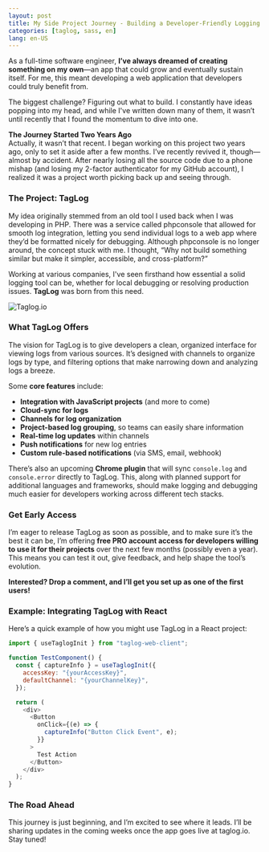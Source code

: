 ```yaml
---
layout: post
title: My Side Project Journey - Building a Developer-Friendly Logging Tool
categories: [taglog, sass, en]
lang: en-US
---
```


As a full-time software engineer, **I’ve always dreamed of creating something on my own**—an app that could grow and eventually sustain itself. For me, this meant developing a web application that developers could truly benefit from.

The biggest challenge? Figuring out what to build. I constantly have ideas popping into my head, and while I've written down many of them, it wasn’t until recently that I found the momentum to dive into one.

<!--more-->

**The Journey Started Two Years Ago**  
Actually, it wasn’t that recent. I began working on this project two years ago, only to set it aside after a few months. I’ve recently revived it, though—almost by accident. After nearly losing all the source code due to a phone mishap (and losing my 2-factor authenticator for my GitHub account), I realized it was a project worth picking back up and seeing through.

### The Project: TagLog

My idea originally stemmed from an old tool I used back when I was developing in PHP. There was a service called phpconsole that allowed for smooth log integration, letting you send individual logs to a web app where they’d be formatted nicely for debugging. Although phpconsole is no longer around, the concept stuck with me. I thought, “Why not build something similar but make it simpler, accessible, and cross-platform?”

Working at various companies, I've seen firsthand how essential a solid logging tool can be, whether for local debugging or resolving production issues. **TagLog** was born from this need.

![Taglog.io](https://media2.dev.to/dynamic/image/width=800%2Cheight=%2Cfit=scale-down%2Cgravity=auto%2Cformat=auto/https%3A%2F%2Fdev-to-uploads.s3.amazonaws.com%2Fuploads%2Farticles%2Fwa55euml8sm6b9mcbffg.png)

### What TagLog Offers

The vision for TagLog is to give developers a clean, organized interface for viewing logs from various sources. It’s designed with channels to organize logs by type, and filtering options that make narrowing down and analyzing logs a breeze.

Some **core features** include:

- **Integration with JavaScript projects** (and more to come)
- **Cloud-sync for logs**
- **Channels for log organization**
- **Project-based log grouping**, so teams can easily share information
- **Real-time log updates** within channels
- **Push notifications** for new log entries
- **Custom rule-based notifications** (via SMS, email, webhook)

There’s also an upcoming **Chrome plugin** that will sync `console.log` and `console.error` directly to TagLog. This, along with planned support for additional languages and frameworks, should make logging and debugging much easier for developers working across different tech stacks.

### Get Early Access

I’m eager to release TagLog as soon as possible, and to make sure it’s the best it can be, I’m offering **free PRO account access for developers willing to use it for their projects** over the next few months (possibly even a year). This means you can test it out, give feedback, and help shape the tool’s evolution.

**Interested? Drop a comment, and I’ll get you set up as one of the first users!**

### Example: Integrating TagLog with React

Here’s a quick example of how you might use TagLog in a React project:

```javascript
import { useTaglogInit } from "taglog-web-client";

function TestComponent() {
  const { captureInfo } = useTaglogInit({
    accessKey: "{yourAccessKey}",
    defaultChannel: "{yourChannelKey}",
  });

  return (
    <div>
      <Button
        onClick={(e) => {
          captureInfo("Button Click Event", e);
        }}
      >
        Test Action
      </Button>
    </div>
  );
}
```

### The Road Ahead

This journey is just beginning, and I’m excited to see where it leads. I’ll be sharing updates in the coming weeks once the app goes live at taglog.io. Stay tuned!
